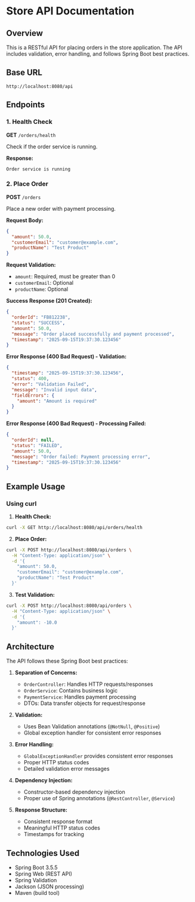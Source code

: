# Store API Documentation

## Overview

This is a RESTful API for placing orders in the store application. The API includes validation, error handling, and follows Spring Boot best practices.

## Base URL

```
http://localhost:8080/api
```

## Endpoints

### 1. Health Check

**GET** `/orders/health`

Check if the order service is running.

**Response:**

```
Order service is running
```

### 2. Place Order

**POST** `/orders`

Place a new order with payment processing.

**Request Body:**

```json
{
  "amount": 50.0,
  "customerEmail": "customer@example.com",
  "productName": "Test Product"
}
```

**Request Validation:**

- `amount`: Required, must be greater than 0
- `customerEmail`: Optional
- `productName`: Optional

**Success Response (201 Created):**

```json
{
  "orderId": "FB812238",
  "status": "SUCCESS",
  "amount": 50.0,
  "message": "Order placed successfully and payment processed",
  "timestamp": "2025-09-15T19:37:30.123456"
}
```

**Error Response (400 Bad Request) - Validation:**

```json
{
  "timestamp": "2025-09-15T19:37:30.123456",
  "status": 400,
  "error": "Validation Failed",
  "message": "Invalid input data",
  "fieldErrors": {
    "amount": "Amount is required"
  }
}
```

**Error Response (400 Bad Request) - Processing Failed:**

```json
{
  "orderId": null,
  "status": "FAILED",
  "amount": 50.0,
  "message": "Order failed: Payment processing error",
  "timestamp": "2025-09-15T19:37:30.123456"
}
```

## Example Usage

### Using curl

1. **Health Check:**

```bash
curl -X GET http://localhost:8080/api/orders/health
```

2. **Place Order:**

```bash
curl -X POST http://localhost:8080/api/orders \
  -H "Content-Type: application/json" \
  -d '{
    "amount": 50.0,
    "customerEmail": "customer@example.com",
    "productName": "Test Product"
  }'
```

3. **Test Validation:**

```bash
curl -X POST http://localhost:8080/api/orders \
  -H "Content-Type: application/json" \
  -d '{
    "amount": -10.0
  }'
```

## Architecture

The API follows these Spring Boot best practices:

1. **Separation of Concerns:**

   - `OrderController`: Handles HTTP requests/responses
   - `OrderService`: Contains business logic
   - `PaymentService`: Handles payment processing
   - DTOs: Data transfer objects for request/response

2. **Validation:**

   - Uses Bean Validation annotations (`@NotNull`, `@Positive`)
   - Global exception handler for consistent error responses

3. **Error Handling:**

   - `GlobalExceptionHandler` provides consistent error responses
   - Proper HTTP status codes
   - Detailed validation error messages

4. **Dependency Injection:**

   - Constructor-based dependency injection
   - Proper use of Spring annotations (`@RestController`, `@Service`)

5. **Response Structure:**
   - Consistent response format
   - Meaningful HTTP status codes
   - Timestamps for tracking

## Technologies Used

- Spring Boot 3.5.5
- Spring Web (REST API)
- Spring Validation
- Jackson (JSON processing)
- Maven (build tool)
